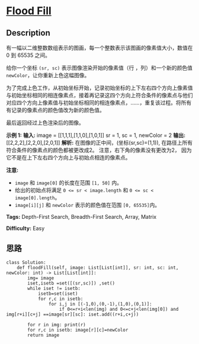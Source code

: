 # [Flood Fill][title]

## Description

有一幅以二维整数数组表示的图画，每一个整数表示该图画的像素值大小，数值在 0 到 65535 之间。

给你一个坐标 `(sr, sc)` 表示图像渲染开始的像素值（行 ，列）和一个新的颜色值 `newColor`，让你重新上色这幅图像。

为了完成上色工作，从初始坐标开始，记录初始坐标的上下左右四个方向上像素值与初始坐标相同的相连像素点，接着再记录这四个方向上符合条件的像素点与他们对应四个方向上像素值与初始坐标相同的相连像素点，……，重复该过程。将所有有记录的像素点的颜色值改为新的颜色值。

最后返回经过上色渲染后的图像。

**示例 1:**
            **输入:**     image = [[1,1,1],[1,1,0],[1,0,1]]    sr = 1, sc = 1, newColor = 2    **输出:** [[2,2,2],[2,2,0],[2,0,1]]    **解析:**     在图像的正中间，(坐标(sr,sc)=(1,1)),    在路径上所有符合条件的像素点的颜色都被更改成2。    注意，右下角的像素没有更改为2，    因为它不是在上下左右四个方向上与初始点相连的像素点。    

**注意:**

  * `image` 和 `image[0]` 的长度在范围 `[1, 50]` 内。
  * 给出的初始点将满足 `0 <= sr < image.length` 和 `0 <= sc < image[0].length`。
  * `image[i][j]` 和 `newColor` 表示的颜色值在范围 `[0, 65535]`内。


**Tags:** Depth-First Search, Breadth-First Search, Array, Matrix

**Difficulty:** Easy

## 思路

``` python3
class Solution:
    def floodFill(self, image: List[List[int]], sr: int, sc: int, newColor: int) -> List[List[int]]:
        img= image
        iset,isetb =set([(sr,sc)]) ,set()
        while iset != isetb:
            isetb=set(iset)
            for r,c in isetb:
                for i,j in [(-1,0),(0,-1),(1,0),(0,1)]:
                    if 0<=r+i<len(img) and 0<=c+j<len(img[0]) and img[r+i][c+j] ==image[sr][sc]: iset.add((r+i,c+j))

        for r in img: print(r)
        for r,c in isetb: image[r][c]=newColor
        return image    
```

[title]: https://leetcode-cn.com/problems/flood-fill
